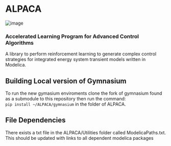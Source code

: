 # ALPACA 

![image](ALPACA/Utilities/ALPACA.jpeg)


### Accelerated Learning Program for Advanced Control Algorithms 

A library to perform reinforcement learning to generate complex control strategies for integrated energy system transient models written in Modelica.

## Building Local version of Gymnasium
To run the new gymasium enviroments clone the fork of gymnasium found as a submodule to this repository then run the command:
<br>`pip install ~/ALPACA/gymnasium`
in the folder of ALPACA.

## File Dependencies
There exists a txt file in the ALPACA/Utilities folder called ModelicaPaths.txt. This should be updated with links to all dependent modelica packages
